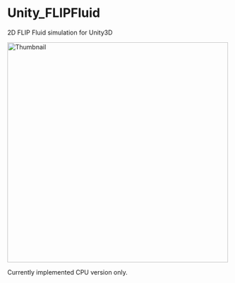 # Unity_FLIPFluid
2D FLIP Fluid simulation for Unity3D

<img alt="Thumbnail" src="https://github.com/kodai100/Unity_FLIPFluid/blob/master/Assets/Thumbnails/flipcpu.gif" width=500>

Currently implemented CPU version only.
